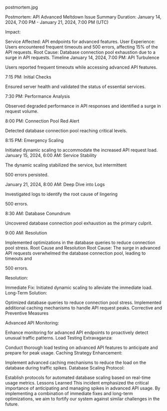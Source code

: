 postmortem.jpg

Postmortem: API Advanced Meltdown
Issue Summary
Duration: January 14, 2024, 7:00 PM - January 21, 2024, 7:00 PM (UTC)

Impact:

Service Affected: API endpoints for advanced features.
User Experience: Users encountered frequent timeouts and 500 errors, affecting 15% of the API requests.
Root Cause: Database connection pool exhaustion due to a surge in API requests.
Timeline
January 14, 2024, 7:00 PM: API Turbulence

Users reported frequent timeouts while accessing advanced API features.

7:15 PM: Initial Checks

Ensured server health and validated the status of essential services.

7:30 PM: Performance Analysis

Observed degraded performance in API responses and identified a surge in request volume.

8:00 PM: Connection Pool Red Alert

Detected database connection pool reaching critical levels.

8:15 PM: Emergency Scaling

Initiated dynamic scaling to accommodate the increased API request load.
January 15, 2024, 6:00 AM: Service Stability

The dynamic scaling stabilized the service, but intermittent 

500 errors persisted.

January 21, 2024, 8:00 AM: Deep Dive into Logs

Investigated logs to identify the root cause of lingering 

500 errors.

8:30 AM: Database Conundrum

Uncovered database connection pool exhaustion as the primary culprit.

9:00 AM: Resolution

Implemented optimizations in the database queries to reduce connection pool stress.
Root Cause and Resolution
Root Cause:
The surge in advanced API requests overwhelmed the database connection pool, leading to timeouts and 

500 errors.

Resolution:

Immediate Fix: Initiated dynamic scaling to alleviate the immediate load.
Long-Term Solution:

Optimized database queries to reduce connection pool stress.
Implemented additional caching mechanisms to handle API request peaks.
Corrective and Preventive Measures

Advanced API Monitoring:

Enhance monitoring for advanced API endpoints to proactively detect unusual traffic patterns.
Load Testing Extravaganza:

Conduct thorough load testing on advanced API features to anticipate and prepare for peak usage.
Caching Strategy Enhancement:

Implement advanced caching mechanisms to reduce the load on the database during traffic spikes.
Database Scaling Protocol:

Establish protocols for automated database scaling based on real-time usage metrics.
Lessons Learned
This incident emphasized the critical importance of anticipating and managing spikes in advanced API usage. By implementing a combination of immediate fixes and long-term optimizations, we aim to fortify our system against similar challenges in the future.
